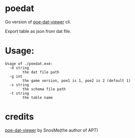 # poedat

Go version of [poe-dat-viewer](https://github.com/SnosMe/poe-dat-viewer) cli.

Export table as json from dat file.

# Usage:

```
Usage of ./poedat.exe:
  -d string
        the dat file path
  -g int
        the game version, poe1 is 1, poe2 is 2 (default 1)
  -s string
        the schema file path
  -t string
        the table name
```

# credits

[poe-dat-viewer](https://github.com/SnosMe/poe-dat-viewer) by SnosMe(the author of APT)